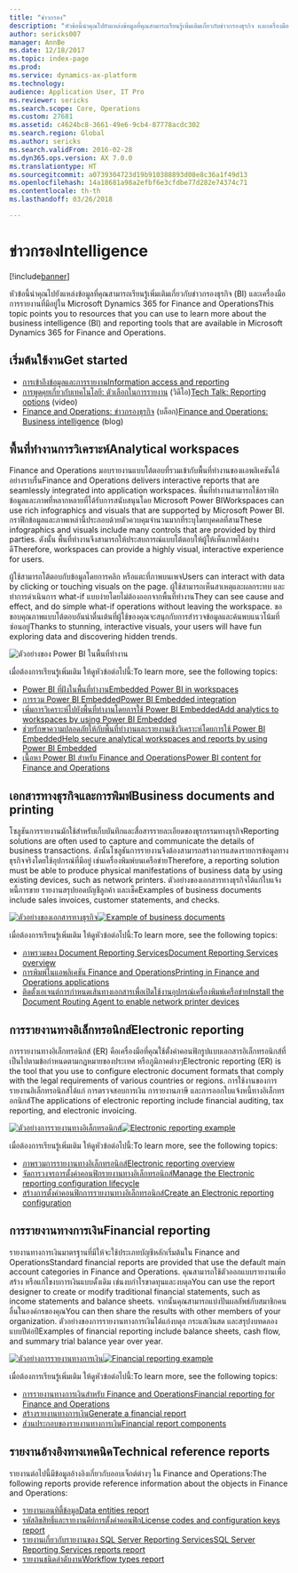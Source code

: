 ```yaml
---
title: "ข่าวกรอง"
description: "หัวข้อนี้นำคุณไปยังแหล่งข้อมูลที่คุณสามารถเรียนรู้เพิ่มเติมเกี่ยวกับข่าวกรองธุรกิจ และเครื่องมือการรายงานที่มีอยู่ใน Microsoft Dynamics 365 for Finance and Operations"
author: sericks007
manager: AnnBe
ms.date: 12/18/2017
ms.topic: index-page
ms.prod: 
ms.service: dynamics-ax-platform
ms.technology: 
audience: Application User, IT Pro
ms.reviewer: sericks
ms.search.scope: Core, Operations
ms.custom: 27681
ms.assetid: c4624bc8-3661-49e6-9cb4-87778acdc302
ms.search.region: Global
ms.author: sericks
ms.search.validFrom: 2016-02-28
ms.dyn365.ops.version: AX 7.0.0
ms.translationtype: HT
ms.sourcegitcommit: a0739304723d19b910388893d08e8c36a1f49d13
ms.openlocfilehash: 14a18681a98a2efbf6e3cfdbe77d282e74374c71
ms.contentlocale: th-th
ms.lasthandoff: 03/26/2018

---
```


# <a name="intelligence"></a><span data-ttu-id="3b962-103">ข่าวกรอง</span><span class="sxs-lookup"><span data-stu-id="3b962-103">Intelligence</span></span>

[!include[banner](../includes/banner.md)]

<span data-ttu-id="3b962-104">หัวข้อนี้นำคุณไปยังแหล่งข้อมูลที่คุณสามารถเรียนรู้เพิ่มเติมเกี่ยวกับข่าวกรองธุรกิจ (BI) และเครื่องมือการรายงานที่มีอยู่ใน Microsoft Dynamics 365 for Finance and Operations</span><span class="sxs-lookup"><span data-stu-id="3b962-104">This topic points you to resources that you can use to learn more about the business intelligence (BI) and reporting tools that are available in Microsoft Dynamics 365 for Finance and Operations.</span></span>

## <a name="get-started"></a><span data-ttu-id="3b962-105">เริ่มต้นใช้งาน</span><span class="sxs-lookup"><span data-stu-id="3b962-105">Get started</span></span>
- [<span data-ttu-id="3b962-106">การเข้าถึงข้อมูลและการรายงาน</span><span class="sxs-lookup"><span data-stu-id="3b962-106">Information access and reporting</span></span>](information-access-reporting.md)
- <span data-ttu-id="3b962-107">[การพูดคุยเกี่ยวกับเทคโนโลยี: ตัวเลือกในการรายงาน](https://www.youtube.com/watch?v=NzZONjKs5xA) (วิดีโอ)</span><span class="sxs-lookup"><span data-stu-id="3b962-107">[Tech Talk: Reporting options](https://www.youtube.com/watch?v=NzZONjKs5xA) (video)</span></span>
- <span data-ttu-id="3b962-108">[Finance and Operations: ข่าวกรองธุรกิจ](https://blogs.msdn.microsoft.com/dynamicsaxbi/) (บล็อก)</span><span class="sxs-lookup"><span data-stu-id="3b962-108">[Finance and Operations: Business intelligence](https://blogs.msdn.microsoft.com/dynamicsaxbi/) (blog)</span></span>

## <a name="analytical-workspaces"></a><span data-ttu-id="3b962-109">พื้นที่ทำงานการวิเคราะห์</span><span class="sxs-lookup"><span data-stu-id="3b962-109">Analytical workspaces</span></span>
<span data-ttu-id="3b962-110">Finance and Operations มอบรายงานแบบโต้ตอบที่รวมเข้ากับพื้นที่ทำงานของแอพลิเคชันได้อย่างราบรื่น</span><span class="sxs-lookup"><span data-stu-id="3b962-110">Finance and Operations delivers interactive reports that are seamlessly integrated into application workspaces.</span></span> <span data-ttu-id="3b962-111">พื้นที่ทำงานสามารถใช้กราฟิกข้อมูลและภาพที่หลากหลายที่ได้รับการสนับสนุนโดย Microsoft Power BI</span><span class="sxs-lookup"><span data-stu-id="3b962-111">Workspaces can use rich infographics and visuals that are supported by Microsoft Power BI.</span></span> <span data-ttu-id="3b962-112">กราฟิกข้อมูลและภาพเหล่านี้ประกอบด้วยตัวควบคุมจำนวนมากที่ระบุโดยบุคคลที่สาม</span><span class="sxs-lookup"><span data-stu-id="3b962-112">These infographics and visuals include many controls that are provided by third parties.</span></span> <span data-ttu-id="3b962-113">ดังนั้น พื้นที่ทำงานจึงสามารถให้ประสบการณ์แบบโต้ตอบให้ผู้ให้เห็นภาพได้อย่างดี</span><span class="sxs-lookup"><span data-stu-id="3b962-113">Therefore, workspaces can provide a highly visual, interactive experience for users.</span></span>

<span data-ttu-id="3b962-114">ผู้ใช้สามารถโต้ตอบกับข้อมูลโดยการคลิก หรือแตะที่ภาพบนเพจ</span><span class="sxs-lookup"><span data-stu-id="3b962-114">Users can interact with data by clicking or touching visuals on the page.</span></span> <span data-ttu-id="3b962-115">ผู้ใช้สามารถเห็นสาเหตุและผลกระทบ และทำการดำเนินการ what-if แบบง่ายโดยไม่ต้องออกจากพื้นที่ทำงาน</span><span class="sxs-lookup"><span data-stu-id="3b962-115">They can see cause and effect, and do simple what-if operations without leaving the workspace.</span></span> <span data-ttu-id="3b962-116">ขอขอบคุณภาพแบบโต้ตอบอันน่าตื่นเต้นที่ผู้ใช้ของคุณจะสนุกกับการสำรวจข้อมูลและค้นพบแนวโน้มที่ซ่อนอยู่</span><span class="sxs-lookup"><span data-stu-id="3b962-116">Thanks to stunning, interactive visuals, your users will have fun exploring data and discovering hidden trends.</span></span>

![ตัวอย่างของ Power BI ในพื้นที่ทำงาน](./media/Power-BI-in-D365-Workspace.png)

 <span data-ttu-id="3b962-118">เมื่อต้องการเรียนรู้เพิ่มเติม ให้ดูหัวข้อต่อไปนี้:</span><span class="sxs-lookup"><span data-stu-id="3b962-118">To learn more, see the following topics:</span></span>

 - [<span data-ttu-id="3b962-119">Power BI ที่ฝังในพื้นที่ทำงาน</span><span class="sxs-lookup"><span data-stu-id="3b962-119">Embedded Power BI in workspaces</span></span>](embed-power-bi-workspaces.md)
 - [<span data-ttu-id="3b962-120">การรวม Power BI Embedded</span><span class="sxs-lookup"><span data-stu-id="3b962-120">Power BI Embedded integration</span></span>](power-bi-embedded-integration.md)
 - [<span data-ttu-id="3b962-121">เพิ่มการวิเคราะห์ไปยังพื้นที่ทำงานโดยการใช้ Power BI Embedded</span><span class="sxs-lookup"><span data-stu-id="3b962-121">Add analytics to workspaces by using Power BI Embedded</span></span>](add-analytics-tab-workspaces.md)
 - [<span data-ttu-id="3b962-122">ช่วยรักษาความปลอดภัยให้กับพื้นที่ทำงานและรายงานเชิงวิเคราะห์โดยการใช้ Power BI Embedded</span><span class="sxs-lookup"><span data-stu-id="3b962-122">Help secure analytical workspaces and reports by using Power BI Embedded</span></span>](secure-analytical-workspaces.md)
 - [<span data-ttu-id="3b962-123">เนื้อหา Power BI สำหรับ Finance and Operations</span><span class="sxs-lookup"><span data-stu-id="3b962-123">Power BI content for Finance and Operations</span></span>](power-bi-home-page.md)

## <a name="business-documents-and-printing"></a><span data-ttu-id="3b962-124">เอกสารทางธุรกิจและการพิมพ์</span><span class="sxs-lookup"><span data-stu-id="3b962-124">Business documents and printing</span></span>
<span data-ttu-id="3b962-125">โซลูชันการรายงานมักใช้สำหรับเก็บบันทึกและสื่อสารรายละเอียดของธุรกรรมทางธุรกิจ</span><span class="sxs-lookup"><span data-stu-id="3b962-125">Reporting solutions are often used to capture and communicate the details of business transactions.</span></span> <span data-ttu-id="3b962-126">ดังนั้นโซลูชันการรายงานจึงต้องสามารถสร้างการแสดงรายการข้อมูลทางธุรกิจจริงโดยใช้อุปกรณ์ที่มีอยู่ เช่นเครื่องพิมพ์บนเครือข่าย</span><span class="sxs-lookup"><span data-stu-id="3b962-126">Therefore, a reporting solution must be able to produce physical manifestations of business data by using existing devices, such as network printers.</span></span> <span data-ttu-id="3b962-127">ตัวอย่างของเอกสารทางธุรกิจได้แก่ใบแจ้งหนี้การขาย รายงานสรุปยอดบัญชีลูกค้า และเช็ค</span><span class="sxs-lookup"><span data-stu-id="3b962-127">Examples of business documents include sales invoices, customer statements, and checks.</span></span>

<span data-ttu-id="3b962-128">[![ตัวอย่างของเอกสารทางธุรกิจ](./media/image-of-business-documents-1024x632.png)](./media/image-of-business-documents.png)</span><span class="sxs-lookup"><span data-stu-id="3b962-128">[![Example of business documents](./media/image-of-business-documents-1024x632.png)](./media/image-of-business-documents.png)</span></span>

<span data-ttu-id="3b962-129">เมื่อต้องการเรียนรู้เพิ่มเติม ให้ดูหัวข้อต่อไปนี้:</span><span class="sxs-lookup"><span data-stu-id="3b962-129">To learn more, see the following topics:</span></span>

- [<span data-ttu-id="3b962-130">ภาพรวมของ Document Reporting Services</span><span class="sxs-lookup"><span data-stu-id="3b962-130">Document Reporting Services overview</span></span>](document-reporting-services.md)
- [<span data-ttu-id="3b962-131">การพิมพ์ในแอพลิเคชัน Finance and Operations</span><span class="sxs-lookup"><span data-stu-id="3b962-131">Printing in Finance and Operations applications</span></span>](print-documents.md)
- [<span data-ttu-id="3b962-132">ติดตั้งเอเจนต์การกำหนดเส้นทางเอกสารเพื่อเปิดใช้งานอุปกรณ์เครื่องพิมพ์เครือข่าย</span><span class="sxs-lookup"><span data-stu-id="3b962-132">Install the Document Routing Agent to enable network printer devices</span></span>](install-document-routing-agent.md)

## <a name="electronic-reporting"></a><span data-ttu-id="3b962-133">การรายงานทางอิเล็กทรอนิกส์</span><span class="sxs-lookup"><span data-stu-id="3b962-133">Electronic reporting</span></span>
<span data-ttu-id="3b962-134">การรายงานทางอิเล็กทรอนิกส์ (ER) คือเครื่องมือที่คุณใช้ตั้งค่าคอนฟิกรูปแบบเอกสารอิเล็กทรอนิกส์ที่เป็นไปตามข้อกำหนดตามกฎหมายของประเทศ หรือภูมิภาคต่างๆ</span><span class="sxs-lookup"><span data-stu-id="3b962-134">Electronic reporting (ER) is the tool that you use to configure electronic document formats that comply with the legal requirements of various countries or regions.</span></span> <span data-ttu-id="3b962-135">การใช้งานของการรายงานอิเล็กทรอนิกส์ได้แก่ การตรวจสอบการเงิน การายงานภาษี และการออกใบแจ้งหนี้ทางอิเล็กทรอกนิกส์</span><span class="sxs-lookup"><span data-stu-id="3b962-135">The applications of electronic reporting include financial auditing, tax reporting, and electronic invoicing.</span></span>

<span data-ttu-id="3b962-136">[![ตัวอย่างการรายงานทางอิเล็กทรอนิกส์](./media/electronic-reporting-example.png)](./media/electronic-reporting-example.png)</span><span class="sxs-lookup"><span data-stu-id="3b962-136">[![Electronic reporting example](./media/electronic-reporting-example.png)](./media/electronic-reporting-example.png)</span></span>

<span data-ttu-id="3b962-137">เมื่อต้องการเรียนรู้เพิ่มเติม ให้ดูหัวข้อต่อไปนี้:</span><span class="sxs-lookup"><span data-stu-id="3b962-137">To learn more, see the following topics:</span></span>

- [<span data-ttu-id="3b962-138">ภาพรวมการรายงานทางอิเล็กทรอนิกส์</span><span class="sxs-lookup"><span data-stu-id="3b962-138">Electronic reporting overview</span></span>](general-electronic-reporting.md)
- [<span data-ttu-id="3b962-139">จัดการวงจรการตั้งค่าคอนฟิกรายงานทางอิเล็กทรอนิกส์</span><span class="sxs-lookup"><span data-stu-id="3b962-139">Manage the Electronic reporting configuration lifecycle</span></span>](general-electronic-reporting-manage-configuration-lifecycle.md)
- [<span data-ttu-id="3b962-140">สร้างการตั้งค่าคอนฟิกการรายงานทางอิเล็กทรอนิกส์</span><span class="sxs-lookup"><span data-stu-id="3b962-140">Create an Electronic reporting configuration</span></span>](electronic-reporting-configuration.md)

## <a name="financial-reporting"></a><span data-ttu-id="3b962-141">การรายงานทางการเงิน</span><span class="sxs-lookup"><span data-stu-id="3b962-141">Financial reporting</span></span>
<span data-ttu-id="3b962-142">รายงานทางการเงินมาตรฐานที่มีให้จะใช้ประเภทบัญชีหลักเริ่มต้นใน Finance and Operations</span><span class="sxs-lookup"><span data-stu-id="3b962-142">Standard financial reports are provided that use the default main account categories in Finance and Operations.</span></span> <span data-ttu-id="3b962-143">คุณสามารถใช้ตัวออกแบบรายงานเพื่อสร้าง หรือแก้ไขงบการเงินแบบดั้งเดิม เช่นงบกำไรขาดทุนและงบดุล</span><span class="sxs-lookup"><span data-stu-id="3b962-143">You can use the report designer to create or modify traditional financial statements, such as income statements and balance sheets.</span></span> <span data-ttu-id="3b962-144">จากนั้นคุณสามารถแบ่งปันผลลัพธ์กับสมาชิกคนอื่นในองค์กรของคุณ</span><span class="sxs-lookup"><span data-stu-id="3b962-144">You can then share the results with other members of your organization.</span></span> <span data-ttu-id="3b962-145">ตัวอย่างของการรายงานทางการเงินได้แก่งบดุล กระแสเงินสด และสรุปงบทดลองแบบปีต่อปี</span><span class="sxs-lookup"><span data-stu-id="3b962-145">Examples of financial reporting include balance sheets, cash flow, and summary trial balance year over year.</span></span>

<span data-ttu-id="3b962-146">[![ตัวอย่างการรายงานทางการเงิน](./media/financial-reporting-example.png)](./media/financial-reporting-example.png)</span><span class="sxs-lookup"><span data-stu-id="3b962-146">[![Financial reporting example](./media/financial-reporting-example.png)](./media/financial-reporting-example.png)</span></span>

<span data-ttu-id="3b962-147">เมื่อต้องการเรียนรู้เพิ่มเติม ให้ดูหัวข้อต่อไปนี้:</span><span class="sxs-lookup"><span data-stu-id="3b962-147">To learn more, see the following topics:</span></span>

- [<span data-ttu-id="3b962-148">การรายงานทางการเงินสำหรับ Finance and Operations</span><span class="sxs-lookup"><span data-stu-id="3b962-148">Financial reporting for Finance and Operations</span></span>](financial-reporting-intro.md)
- [<span data-ttu-id="3b962-149">สร้างรายงานทางการเงิน</span><span class="sxs-lookup"><span data-stu-id="3b962-149">Generate a financial report</span></span>](generate-financial-report.md)
- [<span data-ttu-id="3b962-150">ส่วนประกอบของรายงานทางการเงิน</span><span class="sxs-lookup"><span data-stu-id="3b962-150">Financial report components</span></span>](financial-report-components.md)

## <a name="technical-reference-reports"></a><span data-ttu-id="3b962-151">รายงานอ้างอิงทางเทคนิค</span><span class="sxs-lookup"><span data-stu-id="3b962-151">Technical reference reports</span></span>
<span data-ttu-id="3b962-152">รายงานต่อไปนี้มีข้อมูลอ้างอิงเกี่ยวกับออบเจ็กต์ต่างๆ ใน Finance and Operations:</span><span class="sxs-lookup"><span data-stu-id="3b962-152">The following reports provide reference information about the objects in Finance and Operations:</span></span>

- [<span data-ttu-id="3b962-153">รายงานเอนทิตี้ข้อมูล</span><span class="sxs-lookup"><span data-stu-id="3b962-153">Data entities report</span></span>](../data-entities/data-entities-report.md)
- [<span data-ttu-id="3b962-154">รหัสลิขสิทธิ์และรายงานคีย์การตั้งค่าคอนฟิก</span><span class="sxs-lookup"><span data-stu-id="3b962-154">License codes and configuration keys report</span></span>](../sysadmin/license-codes-configuration-keys-report.md)
- [<span data-ttu-id="3b962-155">รายงานเกี่ยวกับรายงานของ SQL Server Reporting Services</span><span class="sxs-lookup"><span data-stu-id="3b962-155">SQL Server Reporting Services reports report</span></span>](SSRS-report.md)
- [<span data-ttu-id="3b962-156">รายงานชนิดลำดับงาน</span><span class="sxs-lookup"><span data-stu-id="3b962-156">Workflow types report</span></span>](../../fin-and-ops/organization-administration/workflow-types-report.md)

